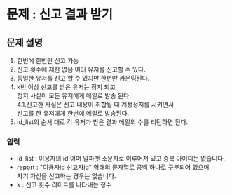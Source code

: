 # 문제 : 신고 결과 받기

## 문제 설명
1. 한번에 한번만 신고 가능
2. 신고 횟수에 제한 없음 여러 유저를 신고할 수 있다.
3. 동일한 유저를 신고 할 수 있지만 한번만 카운팅된다.
4. k번 이상 신고를 받은 유저는 정지 되고  
정지 사실이 모든 유저에게 메일로 발송 된다  
 4.1.신고한 사실은 신고 내용이 취합될 때 계정정지를 시키면서  
신고를 한 유저에게 한번에  메일로 발송된다.
5. id_list의 순서 대로 각 유저가 받은 결과 메일의 수를 리턴하면 된다.
### 입력

- id_list : 이용자의 id 이며 알파벳 소문자로 이루어져 있고 중복 아이디는 없습니다.
- report : "이용자id 신고자id" 형태의 문자열로 공백 하나로 구분되어 있으며  
  자기 자신을 신고하는 경우는 없습니다.
- k : 신고 횟수 리미트를 나타내는 정수



